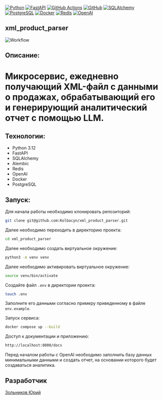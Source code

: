 [![Python](https://img.shields.io/badge/python-3670A0?style=for-the-badge&logo=python&logoColor=ffdd54)](https://www.python.org/)
[![FastAPI](https://img.shields.io/badge/FastAPI-005571?style=for-the-badge&logo=fastapi)](https://fastapi.tiangolo.com/)
[![GitHub Actions](https://img.shields.io/badge/github%20actions-%232671E5.svg?style=for-the-badge&logo=githubactions&logoColor=white)](https://github.com/features/actions)
[![GitHub](https://img.shields.io/badge/github-%23121011.svg?style=for-the-badge&logo=github&logoColor=white)](https://github.com/)
[![SQLAlchemy](https://img.shields.io/badge/SQLAlchemy-D71F00?style=for-the-badge&logo=SQLAlchemy&logoColor=SQLAlchemy)](https://www.sqlalchemy.org/)
[![PostgreSQL](https://img.shields.io/badge/PostgreSQL-316192?style=for-the-badge&logo=postgresql&logoColor=white)](https://www.postgresql.org/)
[![Docker](https://img.shields.io/badge/Docker-2496ED?style=for-the-badge&logo=docker&logoColor=white)](https://www.docker.com/)
[![Redis](https://img.shields.io/badge/Redis-DC382D?style=for-the-badge&logo=redis&logoColor=white)](https://redis.io/)
[![OpenAI](https://img.shields.io/badge/OpenAI-000000?style=for-the-badge&logo=openai&logoColor=white)](https://openai.com/)


## xml_product_parser

![Workflow](https://github.com/Kolbacyn/xml_product_parser/actions/workflows/workflow.yml/badge.svg?event=push)

## Описание:

# Микросервис, ежедневно получающий XML-файл с данными о продажах, обрабатывающий его и генерирующий аналитический отчет с помощью LLM.

## Технологии:

- Python 3.12
- FastAPI
- SQLAlchemy
- Alembic
- Redis
- OpenAI
- Docker
- PostgreSQL

## Запуск:

Для начала работы необходимо клонировать репозиторий:

```bash
git clone git@github.com:Kolbacyn/xml_product_parser.git
```

Далее необходимо переходить в директорию проекта:

```bash
cd xml_product_parser
```

Далее необходимо создать виртуальное окружение:

```bash
python3 -m venv venv
```

Далее необходимо активировать виртуальное окружение:

```bash
source venv/bin/activate
```

Создайте файл `.env` в директории проекта:

```bash
touch .env
```

Заполните его данными согласно примеру приведенному в файле `env.example`.

Запуск сервиса:

```bash
docker compose up --build
```

Доступ к документации и приложению:

```bash
http://localhost:8000/docs
```

Перед началом работы с OpenAI необходимо заполнить базу данных минимальными данными и создать отчет, на основании которого будет создаваться аналитика.


## Разработчик

[Зольников Юрий](https://github.com/Kolbacyn/)